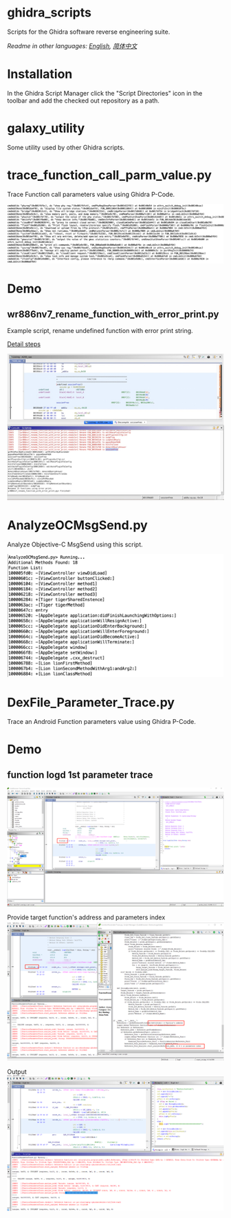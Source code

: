 # ghidra_scripts
Scripts for the Ghidra software reverse engineering suite.

*Readme in other languages: [English](README.md), [简体中文](README.zh-cn.md)*


# Installation
In the Ghidra Script Manager click the "Script Directories" icon in the toolbar and add the checked out repository as a path.


# galaxy_utility
Some utility used by other Ghidra scripts.


# trace_function_call_parm_value.py
Trace Function call parameters value using Ghidra P-Code.

![Demo pic](docs/images/trace_function_call_parm_value_pic_1.jpg)


# Demo

## wr886nv7_rename_function_with_error_print.py
Example script, rename undefined function with error print string.

[Detail steps](docs/wr886nv7_rename_function_with_error_print.md)

![Demo pic](docs/images/wr886nv7_rename_function_with_error_print_1.jpg)


# AnalyzeOCMsgSend.py
Analyze Objective-C MsgSend using this script.

![Demo pic](docs/images/analyze_oc_msg_send_pic.png)


# DexFile_Parameter_Trace.py
Trace an Android Function parameters value using Ghidra P-Code.

# Demo

## function logd 1st parameter trace
![Demo pic](docs/images/DexFile_Parameter_Trace_Logd.png)

Provide target function's address and parameters index
![Demo pic](docs/images/DexFile_Parameter_Trace_Script_Param.png)

Output
![Demo pic](docs/images/DexFile_Parameter_trace_Script_Output.png)
